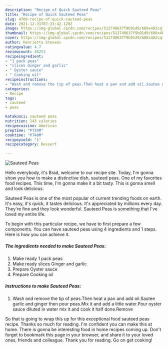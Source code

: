 ```yaml
---
description: "Recipe of Quick Sauteed Peas"
title: "Recipe of Quick Sauteed Peas"
slug: 4700-recipe-of-quick-sauteed-peas
date: 2021-12-31T07:33:42.120Z
image: https://img-global.cpcdn.com/recipes/512740637f9b91d9/680x482cq70/sauteed-peas-recipe-main-photo.jpg
thumbnail: https://img-global.cpcdn.com/recipes/512740637f9b91d9/680x482cq70/sauteed-peas-recipe-main-photo.jpg
cover: https://img-global.cpcdn.com/recipes/512740637f9b91d9/680x482cq70/sauteed-peas-recipe-main-photo.jpg
author: Henrietta Stevens
ratingvalue: 4.7
reviewcount: 46253
recipeingredient:
- "1 pack peas"
- "slices Ginger and garlic"
- " Oyster sauce"
- " Cooking oil"
recipeinstructions:
- "Wash and remove the tip of peas.Then heat a pan and add oil.Sautee garlic and ginger then pour peas.Mix it and add a little water.Pour oyster sauce diluted in water mix it and cook it half done.Remove"
categories:
- Recipe
tags:
- sauteed
- peas

katakunci: sauteed peas 
nutrition: 143 calories
recipecuisine: American
preptime: "PT34M"
cooktime: "PT40M"
recipeyield: "1"
recipecategory: Dessert

---
```



![Sauteed Peas](https://img-global.cpcdn.com/recipes/512740637f9b91d9/680x482cq70/sauteed-peas-recipe-main-photo.jpg)

Hello everybody, it's Brad, welcome to our recipe site. Today, I'm gonna show you how to make a distinctive dish, sauteed peas. One of my favorites food recipes. This time, I'm gonna make it a bit tasty. This is gonna smell and look delicious.

Sauteed Peas is one of the most popular of current trending foods on earth. It's easy, it's quick, it tastes delicious. It's appreciated by millions every day. They're fine and they look wonderful. Sauteed Peas is something that I've loved my entire life.




To begin with this particular recipe, we have to first prepare a few components. You can have sauteed peas using 4 ingredients and 1 steps. Here is how you can achieve it.

<!--inarticleads1-->

##### The ingredients needed to make Sauteed Peas:

1. Make ready 1 pack peas
1. Make ready slices Ginger and garlic
1. Prepare  Oyster sauce
1. Prepare  Cooking oil




<!--inarticleads2-->

##### Instructions to make Sauteed Peas:

1. Wash and remove the tip of peas.Then heat a pan and add oil.Sautee garlic and ginger then pour peas.Mix it and add a little water.Pour oyster sauce diluted in water mix it and cook it half done.Remove




So that is going to wrap this up for this exceptional food sauteed peas recipe. Thanks so much for reading. I'm confident you can make this at home. There is gonna be interesting food in home recipes coming up. Don't forget to bookmark this page in your browser, and share it to your loved ones, friends and colleague. Thank you for reading. Go on get cooking!
